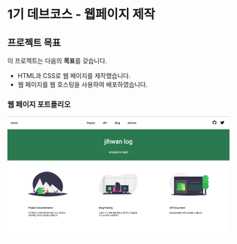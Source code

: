 # 1기 데브코스 - 웹페이지 제작

## 프로젝트 목표
이 프로젝트는 다음의 **목표**를 갖습니다.
- HTML과 CSS로 웹 페이지를 제작했습니다.
- 웹 페이지를 웹 호스팅을 사용하여 배포하였습니다.

### 웹 페이지 포트폴리오
![웹페이지](./img/dev-webPage.jpg)

